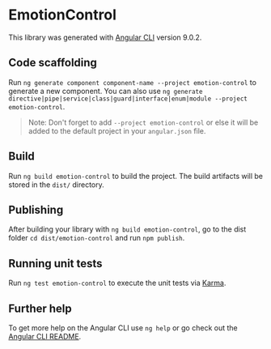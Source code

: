 # EmotionControl

This library was generated with [Angular CLI](https://github.com/angular/angular-cli) version 9.0.2.

## Code scaffolding

Run `ng generate component component-name --project emotion-control` to generate a new component. You can also use `ng generate directive|pipe|service|class|guard|interface|enum|module --project emotion-control`.
> Note: Don't forget to add `--project emotion-control` or else it will be added to the default project in your `angular.json` file. 

## Build

Run `ng build emotion-control` to build the project. The build artifacts will be stored in the `dist/` directory.

## Publishing

After building your library with `ng build emotion-control`, go to the dist folder `cd dist/emotion-control` and run `npm publish`.

## Running unit tests

Run `ng test emotion-control` to execute the unit tests via [Karma](https://karma-runner.github.io).

## Further help

To get more help on the Angular CLI use `ng help` or go check out the [Angular CLI README](https://github.com/angular/angular-cli/blob/master/README.md).
